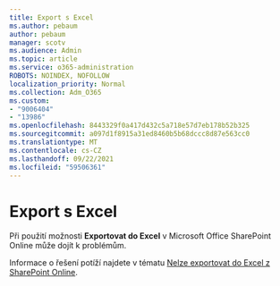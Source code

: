 ```yaml
---
title: Export s Excel
ms.author: pebaum
author: pebaum
manager: scotv
ms.audience: Admin
ms.topic: article
ms.service: o365-administration
ROBOTS: NOINDEX, NOFOLLOW
localization_priority: Normal
ms.collection: Adm_O365
ms.custom:
- "9006404"
- "13986"
ms.openlocfilehash: 8443329f0a417d432c5a718e57d7eb178b52b325
ms.sourcegitcommit: a097d1f8915a31ed8460b5b68dccc8d87e563cc0
ms.translationtype: MT
ms.contentlocale: cs-CZ
ms.lasthandoff: 09/22/2021
ms.locfileid: "59506361"
---
```

# <a name="exporting-with-excel"></a>Export s Excel

Při použití možnosti **Exportovat do Excel** v Microsoft Office SharePoint Online může dojít k problémům.

Informace o řešení potíží najdete v tématu [Nelze exportovat do Excel z SharePoint Online](https://docs.microsoft.com/office/troubleshoot/excel/cannot-export-to-excel).